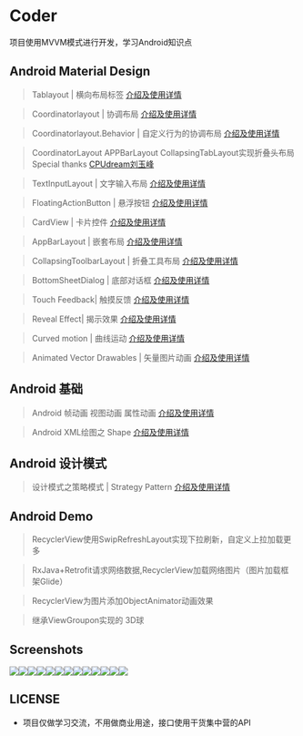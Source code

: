 # Coder

项目使用MVVM模式进行开发，学习Android知识点

## Android Material Design

> Tablayout | 横向布局标签 [介绍及使用详情](http://blog.csdn.net/lengxuechiwu1314/article/details/71079546) 

> Coordinatorlayout | 协调布局 [介绍及使用详情](http://blog.csdn.net/lengxuechiwu1314/article/details/71090247)

> Coordinatorlayout.Behavior | 自定义行为的协调布局 [介绍及使用详情](http://blog.csdn.net/lengxuechiwu1314/article/details/71090247)

> CoordinatorLayout APPBarLayout CollapsingTabLayout实现折叠头布局 Special thanks [CPUdream刘玉峰](http://blog.liuyufeng.tech/post/2017-04-19-toolbar.html)

> TextInputLayout | 文字输入布局 [介绍及使用详情](http://blog.csdn.net/lengxuechiwu1314/article/details/71107229) 

> FloatingActionButton | 悬浮按钮 [介绍及使用详情](http://blog.csdn.net/lengxuechiwu1314/article/details/71146380)

> CardView | 卡片控件 [介绍及使用详情](http://blog.csdn.net/lengxuechiwu1314/article/details/71774554)

> AppBarLayout | 嵌套布局 [介绍及使用详情](http://blog.csdn.net/lengxuechiwu1314/article/details/72472367)

> CollapsingToolbarLayout | 折叠工具布局 [介绍及使用详情](http://blog.csdn.net/lengxuechiwu1314/article/details/72602767)

> BottomSheetDialog | 底部对话框 [介绍及使用详情](http://blog.csdn.net/lengxuechiwu1314/article/details/72835497)

> Touch Feedback| 触摸反馈 [介绍及使用详情](http://blog.csdn.net/lengxuechiwu1314/article/details/73166617)

> Reveal Effect| 揭示效果 [介绍及使用详情](http://blog.csdn.net/lengxuechiwu1314/article/details/73190003)

> Curved motion | 曲线运动 [介绍及使用详情](http://blog.csdn.net/lengxuechiwu1314/article/details/73277147)

> Animated Vector Drawables | 矢量图片动画 [介绍及使用详情](http://blog.csdn.net/lengxuechiwu1314/article/details/73603990)

## Android 基础

> Android 帧动画 视图动画 属性动画 [介绍及使用详情](http://blog.csdn.net/lengxuechiwu1314/article/details/71641004)

> Android XML绘图之 Shape [介绍及使用详情](http://blog.csdn.net/lengxuechiwu1314/article/details/72934634)

## Android 设计模式

> 设计模式之策略模式 | Strategy Pattern [介绍及使用详情](http://blog.csdn.net/lengxuechiwu1314/article/details/72191041)

## Android Demo

> RecyclerView使用SwipRefreshLayout实现下拉刷新，自定义上拉加载更多

> RxJava+Retrofit请求网络数据,RecyclerView加载网络图片（图片加载框架Glide）

> RecyclerView为图片添加ObjectAnimator动画效果

> 继承ViewGroupon实现的 3D球



## Screenshots

![](https://github.com/CoderGuoy/AndroidNote/blob/master/screenshots/tablayout00.gif)![](https://github.com/CoderGuoy/AndroidNote/blob/master/screenshots/Coordinatorlayout00.gif)![](https://github.com/CoderGuoy/AndroidNote/blob/master/screenshots/textinputlayout.gif)![](https://github.com/CoderGuoy/AndroidNote/blob/master/screenshots/fab.gif)![](https://github.com/CoderGuoy/AndroidNote/blob/master/screenshots/bottomsheetdialog.gif)![](https://github.com/CoderGuoy/AndroidNote/blob/master/screenshots/bottomsheetdialog2.gif)![](https://github.com/CoderGuoy/AndroidNote/blob/master/screenshots/touchfeedback1.gif)![](https://github.com/CoderGuoy/AndroidNote/blob/master/screenshots/RevealEffect.gif)![](https://github.com/CoderGuoy/AndroidNote/blob/master/screenshots/curvedmotion.gif)![](https://github.com/CoderGuoy/AndroidNote/blob/master/screenshots/ball3D.gif)![](https://github.com/CoderGuoy/AndroidNote/blob/master/screenshots/customize_textview.gif)![](https://github.com/CoderGuoy/AndroidNote/blob/master/screenshots/animatedvectordrawable_smile.gif)![](https://github.com/CoderGuoy/AndroidNote/blob/master/screenshots/animatedvectordrawable_heart_bonc.gif)



## LICENSE
 - 项目仅做学习交流，不用做商业用途，接口使用干货集中营的API
